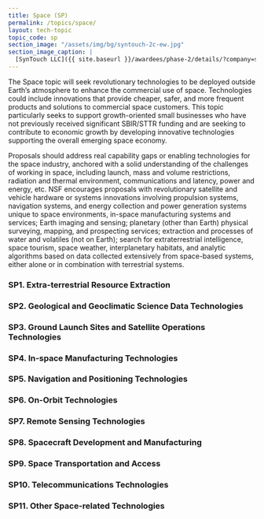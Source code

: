```yaml
---
title: Space (SP)
permalink: /topics/space/
layout: tech-topic
topic_code: sp
section_image: "/assets/img/bg/syntouch-2c-ew.jpg"
section_image_caption: |
  [SynTouch LLC]({{ site.baseurl }}/awardees/phase-2/details/?company=syntouch-llc#syntouch-llc) BioTac Toccare provides tactile evaluations that are consistent, quantifiable, and reflective of human perceptions.
---
```


The Space topic will seek revolutionary technologies to be deployed outside Earth’s atmosphere to enhance the commercial use of space. Technologies could include innovations that provide cheaper, safer, and more frequent products and solutions to commercial space customers. This topic particularly seeks to support growth-oriented small businesses who have not previously received significant SBIR/STTR funding and are seeking to contribute to economic growth by developing innovative technologies supporting the overall emerging space economy.  

Proposals should address real capability gaps or enabling technologies for the space industry, anchored with a solid understanding of the challenges of working in space, including launch, mass and volume restrictions, radiation and thermal environment, communications and latency, power and energy, etc. NSF encourages proposals with revolutionary satellite and vehicle hardware or systems innovations involving propulsion systems, navigation systems, and energy collection and power generation systems unique to space environments, in-space manufacturing systems and services; Earth imaging and sensing; planetary (other than Earth) physical surveying, mapping, and prospecting services; extraction and processes of water and volatiles (not on Earth); search for extraterrestrial intelligence, space tourism, space weather, interplanetary habitats, and analytic algorithms based on data collected extensively from space-based systems, either alone or in combination with terrestrial systems.

### SP1. Extra-terrestrial Resource Extraction

### SP2. Geological and Geoclimatic Science Data Technologies

### SP3. Ground Launch Sites and Satellite Operations Technologies

### SP4. In-space Manufacturing Technologies

### SP5. Navigation and Positioning Technologies

### SP6. On-Orbit Technologies

### SP7. Remote Sensing Technologies

### SP8. Spacecraft Development and Manufacturing 

### SP9. Space Transportation and Access

### SP10. Telecommunications Technologies

### SP11. Other Space-related Technologies
